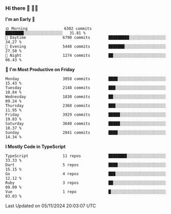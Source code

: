 ### Hi there 👋 🧑‍💻



<!--START_SECTION:waka-->
**I'm an Early 🐤** 

```text
🌞 Morning                6302 commits        ████████░░░░░░░░░░░░░░░░░   31.81 % 
🌆 Daytime                6790 commits        █████████░░░░░░░░░░░░░░░░   34.27 % 
🌃 Evening                5448 commits        ███████░░░░░░░░░░░░░░░░░░   27.50 % 
🌙 Night                  1274 commits        ██░░░░░░░░░░░░░░░░░░░░░░░   06.43 % 
```
📅 **I'm Most Productive on Friday** 

```text
Monday                   3058 commits        ████░░░░░░░░░░░░░░░░░░░░░   15.43 % 
Tuesday                  2148 commits        ███░░░░░░░░░░░░░░░░░░░░░░   10.84 % 
Wednesday                1830 commits        ██░░░░░░░░░░░░░░░░░░░░░░░   09.24 % 
Thursday                 2368 commits        ███░░░░░░░░░░░░░░░░░░░░░░   11.95 % 
Friday                   3929 commits        █████░░░░░░░░░░░░░░░░░░░░   19.83 % 
Saturday                 3640 commits        █████░░░░░░░░░░░░░░░░░░░░   18.37 % 
Sunday                   2841 commits        ████░░░░░░░░░░░░░░░░░░░░░   14.34 % 
```


**I Mostly Code in TypeScript** 

```text
TypeScript               11 repos            ████████░░░░░░░░░░░░░░░░░   33.33 % 
Dart                     5 repos             ████░░░░░░░░░░░░░░░░░░░░░   15.15 % 
Go                       4 repos             ███░░░░░░░░░░░░░░░░░░░░░░   12.12 % 
Ruby                     3 repos             ██░░░░░░░░░░░░░░░░░░░░░░░   09.09 % 
Vue                      1 repo              █░░░░░░░░░░░░░░░░░░░░░░░░   03.03 % 
```




 Last Updated on 05/11/2024 20:03:07 UTC
<!--END_SECTION:waka-->


